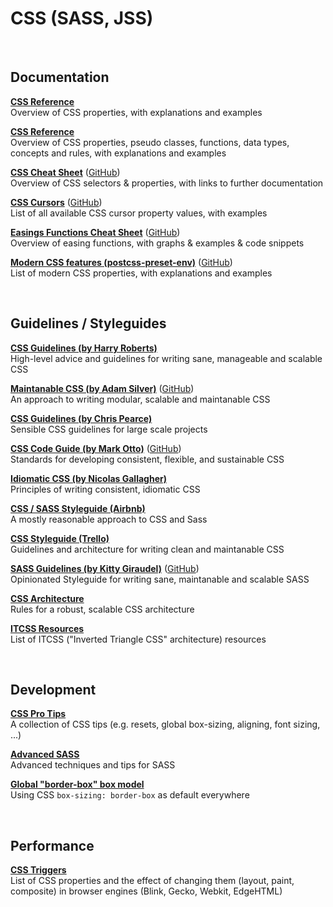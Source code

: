 # CSS (SASS, JSS)

<br>

## Documentation

**[CSS Reference](https://cssreference.io)**<br>
Overview of CSS properties, with explanations and examples

**[CSS Reference](http://tympanus.net/codrops/css_reference)**<br>
Overview of CSS properties, pseudo classes, functions, data types, concepts and rules, with explanations and examples

**[CSS Cheat Sheet](https://adam-marsden.co.uk/css-cheat-sheet)** ([GitHub](https://github.com/AdamMarsden/css-cheat-sheet))<br>
Overview of CSS selectors & properties, with links to further documentation

**[CSS Cursors](https://csscursor.info)** ([GitHub](https://github.com/wesbos/CSS-Cursors))<br>
List of all available CSS cursor property values, with examples

**[Easings Functions Cheat Sheet](https://easings.net)** ([GitHub](https://github.com/ai/easings.net))<br>
Overview of easing functions, with graphs & examples & code snippets

**[Modern CSS features (postcss-preset-env)](https://preset-env.cssdb.org/features)** ([GitHub](https://github.com/csstools/postcss-preset-env))<br>
List of modern CSS properties, with explanations and examples

<br>

## Guidelines / Styleguides

**[CSS Guidelines (by Harry Roberts)](https://cssguidelin.es)**<br>
High-level advice and guidelines for writing sane, manageable and scalable CSS

**[Maintanable CSS (by Adam Silver)](https://maintainablecss.com)** ([GitHub](https://github.com/adamsilver/maintainablecss.com))<br>
An approach to writing modular, scalable and maintanable CSS

**[CSS Guidelines (by Chris Pearce)](https://github.com/chris-pearce/css-guidelines)**<br>
Sensible CSS guidelines for large scale projects

**[CSS Code Guide (by Mark Otto)](https://codeguide.co/#css)** ([GitHub](https://github.com/mdo/code-guide))<br>
Standards for developing consistent, flexible, and sustainable CSS

**[Idiomatic CSS (by Nicolas Gallagher)](https://github.com/necolas/idiomatic-css)**<br>
Principles of writing consistent, idiomatic CSS

**[CSS / SASS Styleguide (Airbnb)](https://github.com/airbnb/css)**<br>
A mostly reasonable approach to CSS and Sass

**[CSS Styleguide (Trello)](https://github.com/trello/trellisheets/blob/master/styleguide.md)**<br>
Guidelines and architecture for writing clean and maintanable CSS

**[SASS Guidelines (by Kitty Giraudel)](https://sass-guidelin.es)** ([GitHub](https://github.com/KittyGiraudel/sass-guidelines))<br>
Opinionated Styleguide for writing sane, maintanable and scalable SASS

**[CSS Architecture](https://github.com/jareware/css-architecture)**<br>
Rules for a robust, scalable CSS architecture

**[ITCSS Resources](https://github.com/ahmadajmi/awesome-itcss)**<br>
List of ITCSS ("Inverted Triangle CSS" architecture) resources

<br>

## Development

**[CSS Pro Tips](https://github.com/AllThingsSmitty/css-protips)**<br>
A collection of CSS tips (e.g. resets, global box-sizing, aligning, font sizing, ...)

**[Advanced SASS](https://gist.github.com/jareware/4738651)**<br>
Advanced techniques and tips for SASS

**[Global "border-box" box model](https://www.paulirish.com/2012/box-sizing-border-box-ftw)**<br>
Using CSS `box-sizing: border-box` as default everywhere

<br>

## Performance

**[CSS Triggers](https://csstriggers.com)**<br>
List of CSS properties and the effect of changing them (layout, paint, composite) in browser engines (Blink, Gecko, Webkit, EdgeHTML)
